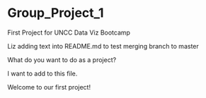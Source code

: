 # Group_Project_1
First Project for UNCC Data Viz Bootcamp

Liz adding text into README.md to test merging branch to master

What do you want to do as a project?

I want to add to this file.

Welcome to our first project!

